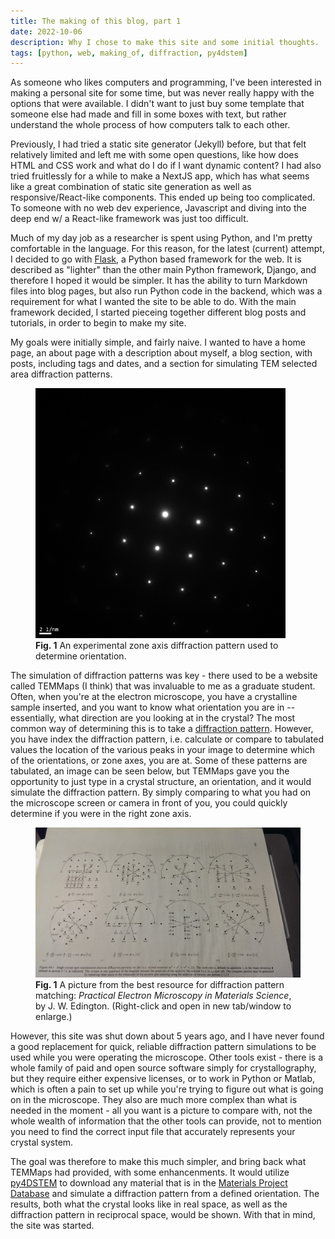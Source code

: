 ```yaml
---
title: The making of this blog, part 1
date: 2022-10-06
description: Why I chose to make this site and some initial thoughts.
tags: [python, web, making_of, diffraction, py4dstem]
---
```


As someone who likes computers and programming, I've been interested in making a
personal site for some time, but was never really happy with the options that
were available. I didn't want to just buy some template that someone else had
made and fill in some boxes with text, but rather understand the whole process
of how computers talk to each other.

Previously, I had tried a static site generator (Jekyll) before, but that felt
relatively limited and left me with some open questions, like how does HTML and
CSS work and what do I do if I want dynamic content? I had also tried
fruitlessly for a while to make a NextJS app, which has what seems like a great
combination of static site generation as well as responsive/React-like
components. This ended up being too complicated. To someone with no web dev
experience, Javascript and diving into the deep end w/ a React-like framework
was just too difficult.

Much of my day job as a researcher is spent using Python, and I'm pretty
comfortable in the language. For this reason, for the latest (current) attempt,
I decided to go with [Flask](https://flask.palletsprojects.com/en/2.2.x/), a
Python based framework for the web. It is described as "lighter" than the other
main Python framework, Django, and therefore I hoped it would be simpler. It has
the ability to turn Markdown files into blog pages, but also run Python code in
the backend, which was a requirement for what I wanted the site to be able to
do. With the main framework decided, I started pieceing together different blog
posts and tutorials, in order to begin to make my site.

My goals were initially simple, and fairly naive. I wanted to have a home page,
an about page with a description about myself, a blog section, with posts,
including tags and dates, and a section for simulating TEM selected area
diffraction patterns.

<figure>
<img src="../../static/assets/img/zone_axis_image.png" alt="diffraction patterns" width="400px"/>
<figcaption> <b>Fig. 1</b> An experimental zone axis diffraction pattern used to determine orientation. </figcaption>
</figure>

The simulation of diffraction patterns was key - there used to be a website
called TEMMaps (I think) that was invaluable to me as a graduate student. Often,
when you're at the electron microscope, you have a crystalline sample inserted,
and you want to know what orientation you are in -- essentially, what direction
are you looking at in the crystal? The most common way of determining this is to
take a
[diffraction pattern](https://en.wikipedia.org/wiki/Selected_area_diffraction).
However, you have index the diffraction pattern, i.e. calculate or compare to
tabulated values the location of the various peaks in your image to determine
which of the orientations, or zone axes, you are at. Some of these patterns are
tabulated, an image can be seen below, but TEMMaps gave you the opportunity to
just type in a crystal structure, an orientation, and it would simulate the
diffraction pattern. By simply comparing to what you had on the microscope
screen or camera in front of you, you could quickly determine if you were in the
right zone axis.

<figure>
<img src="../../static/assets/img/zone_axis_book.jpeg" alt="book of diffraction patterns" width="500px"/>
<figcaption> <b>Fig. 1</b> A picture from the best resource for diffraction pattern matching: <em>Practical Electron Microscopy in Materials Science</em>, by J. W. Edington. (Right-click and open in new tab/window to enlarge.) </figcaption>
</figure>

However, this site was shut down about 5 years ago, and I have never found a
good replacement for quick, reliable diffraction pattern simulations to be used
while you were operating the microscope. Other tools exist - there is a whole
family of paid and open source software simply for crystallography, but they
require either expensive licenses, or to work in Python or Matlab, which is
often a pain to set up while you're trying to figure out what is going on in the
microscope. They also are much more complex than what is needed in the moment -
all you want is a picture to compare with, not the whole wealth of information
that the other tools can provide, not to mention you need to find the correct
input file that accurately represents your crystal system.

The goal was therefore to make this much simpler, and bring back what TEMMaps
had provided, with some enhancenments. It would utilize
[py4DSTEM](https://github.com/py4dstem/py4DSTEM) to download any material that
is in the [Materials Project Database](https://materialsproject.org/materials)
and simulate a diffraction pattern from a defined orientation. The results, both
what the crystal looks like in real space, as well as the diffraction pattern in
reciprocal space, would be shown. With that in mind, the site was started.
